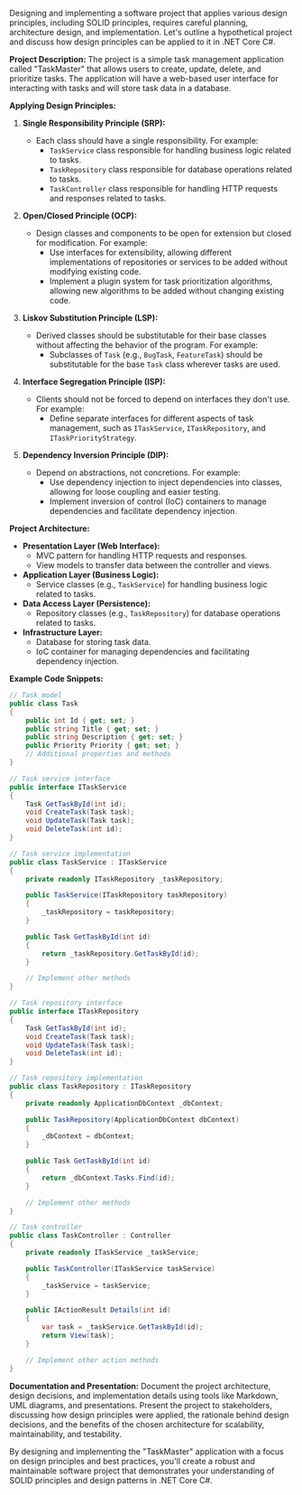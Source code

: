 Designing and implementing a software project that applies various design principles, including SOLID principles, requires careful planning, architecture design, and implementation. Let's outline a hypothetical project and discuss how design principles can be applied to it in .NET Core C#.

**Project Description:**
The project is a simple task management application called "TaskMaster" that allows users to create, update, delete, and prioritize tasks. The application will have a web-based user interface for interacting with tasks and will store task data in a database.

**Applying Design Principles:**

1. **Single Responsibility Principle (SRP):**
   - Each class should have a single responsibility. For example:
     - `TaskService` class responsible for handling business logic related to tasks.
     - `TaskRepository` class responsible for database operations related to tasks.
     - `TaskController` class responsible for handling HTTP requests and responses related to tasks.

2. **Open/Closed Principle (OCP):**
   - Design classes and components to be open for extension but closed for modification. For example:
     - Use interfaces for extensibility, allowing different implementations of repositories or services to be added without modifying existing code.
     - Implement a plugin system for task prioritization algorithms, allowing new algorithms to be added without changing existing code.

3. **Liskov Substitution Principle (LSP):**
   - Derived classes should be substitutable for their base classes without affecting the behavior of the program. For example:
     - Subclasses of `Task` (e.g., `BugTask`, `FeatureTask`) should be substitutable for the base `Task` class wherever tasks are used.

4. **Interface Segregation Principle (ISP):**
   - Clients should not be forced to depend on interfaces they don't use. For example:
     - Define separate interfaces for different aspects of task management, such as `ITaskService`, `ITaskRepository`, and `ITaskPriorityStrategy`.

5. **Dependency Inversion Principle (DIP):**
   - Depend on abstractions, not concretions. For example:
     - Use dependency injection to inject dependencies into classes, allowing for loose coupling and easier testing.
     - Implement inversion of control (IoC) containers to manage dependencies and facilitate dependency injection.

**Project Architecture:**

- **Presentation Layer (Web Interface):**
  - MVC pattern for handling HTTP requests and responses.
  - View models to transfer data between the controller and views.
- **Application Layer (Business Logic):**
  - Service classes (e.g., `TaskService`) for handling business logic related to tasks.
- **Data Access Layer (Persistence):**
  - Repository classes (e.g., `TaskRepository`) for database operations related to tasks.
- **Infrastructure Layer:**
  - Database for storing task data.
  - IoC container for managing dependencies and facilitating dependency injection.

**Example Code Snippets:**

```csharp
// Task model
public class Task
{
    public int Id { get; set; }
    public string Title { get; set; }
    public string Description { get; set; }
    public Priority Priority { get; set; }
    // Additional properties and methods
}

// Task service interface
public interface ITaskService
{
    Task GetTaskById(int id);
    void CreateTask(Task task);
    void UpdateTask(Task task);
    void DeleteTask(int id);
}

// Task service implementation
public class TaskService : ITaskService
{
    private readonly ITaskRepository _taskRepository;

    public TaskService(ITaskRepository taskRepository)
    {
        _taskRepository = taskRepository;
    }

    public Task GetTaskById(int id)
    {
        return _taskRepository.GetTaskById(id);
    }

    // Implement other methods
}

// Task repository interface
public interface ITaskRepository
{
    Task GetTaskById(int id);
    void CreateTask(Task task);
    void UpdateTask(Task task);
    void DeleteTask(int id);
}

// Task repository implementation
public class TaskRepository : ITaskRepository
{
    private readonly ApplicationDbContext _dbContext;

    public TaskRepository(ApplicationDbContext dbContext)
    {
        _dbContext = dbContext;
    }

    public Task GetTaskById(int id)
    {
        return _dbContext.Tasks.Find(id);
    }

    // Implement other methods
}

// Task controller
public class TaskController : Controller
{
    private readonly ITaskService _taskService;

    public TaskController(ITaskService taskService)
    {
        _taskService = taskService;
    }

    public IActionResult Details(int id)
    {
        var task = _taskService.GetTaskById(id);
        return View(task);
    }

    // Implement other action methods
}
```

**Documentation and Presentation:**
Document the project architecture, design decisions, and implementation details using tools like Markdown, UML diagrams, and presentations. Present the project to stakeholders, discussing how design principles were applied, the rationale behind design decisions, and the benefits of the chosen architecture for scalability, maintainability, and testability.

By designing and implementing the "TaskMaster" application with a focus on design principles and best practices, you'll create a robust and maintainable software project that demonstrates your understanding of SOLID principles and design patterns in .NET Core C#.